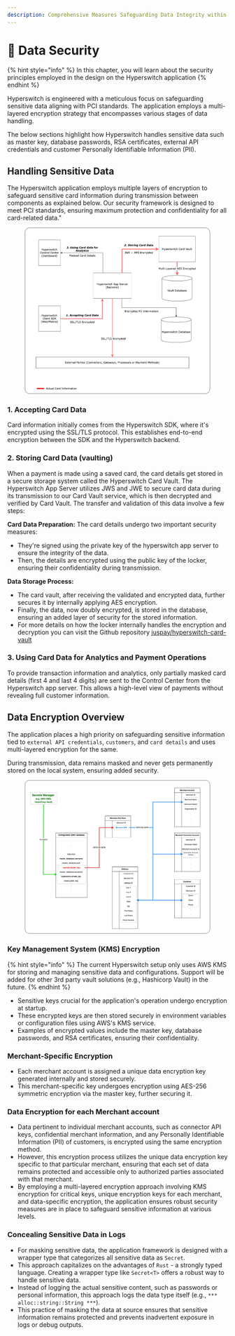 ```yaml
---
description: Comprehensive Measures Safeguarding Data Integrity within Hyperswitch
---
```


# 🔐 Data Security

{% hint style="info" %}
In this chapter, you will learn about the security principles employed in the design on the Hyperswitch application
{% endhint %}

Hyperswitch is engineered with a meticulous focus on safeguarding sensitive data aligning with PCI standards. The application employs a multi-layered encryption strategy that encompasses various stages of data handling.&#x20;

The below sections highlight how Hyperswitch handles sensitive data such as master key, database passwords, RSA certificates, external API credentials and customer Personally Identifiable Information (PII).&#x20;

## Handling Sensitive Data

The Hyperswitch application employs multiple layers of encryption to safeguard sensitive card information during transmission between components as explained below. Our security framework is designed to meet PCI standards, ensuring maximum protection and confidentiality for all card-related data."

<figure><img src="../../.gitbook/assets/system1.jpg" alt=""><figcaption></figcaption></figure>

### 1. Accepting Card Data

Card information initially comes from the Hyperswitch SDK, where it's encrypted using the SSL/TLS protocol. This establishes end-to-end encryption between the SDK and the Hyperswitch backend.

### 2. Storing Card Data (vaulting)

When a payment is made using a saved card, the card details get stored in a secure storage system called the Hyperswitch Card Vault. The Hyperswitch App Server utilizes JWS and JWE to secure card data during its transmission to our Card Vault service, which is then decrypted and verified by Card Vault. The transfer and validation of this data involve a few steps:

**Card Data Preparation:** The card details undergo two important security measures:

* They're signed using the private key of the hyperswitch app server to ensure the integrity of the data.
* Then, the details are encrypted using the public key of the locker, ensuring their confidentiality during transmission.

**Data Storage Process:**&#x20;

* The card vault, after receiving the validated and encrypted data, further secures it by internally applying AES encryption.
* Finally, the data, now doubly encrypted, is stored in the database, ensuring an added layer of security for the stored information.
* For more details on how the locker internally handles the encryption and decryption you can visit the Github repository [juspay/hyperswitch-card-vault](https://github.com/juspay/hyperswitch-card-vault/blob/main/README.md)

### 3. Using Card Data for Analytics and Payment Operations

To provide transaction information and analytics, only partially masked card details (first 4 and last 4 digits) are sent to the Control Center from the Hyperswitch app server. This allows a high-level view of payments without revealing full customer information.



## Data Encryption Overview

The application places a high priority on safeguarding sensitive information tied to `external API credentials`, `customers`, and `card details` and uses multi-layered encryption for the same.

During transmission, data remains masked and never gets permanently stored on the local system, ensuring added security.

<figure><img src="../../.gitbook/assets/system-Page-2 (2).jpg" alt=""><figcaption></figcaption></figure>

### Key Management System (KMS) Encryption

{% hint style="info" %}
The current Hyperswitch setup only uses AWS KMS for storing and managing sensitive data and configurations. Support will be added for other 3rd party vault solutions (e.g., Hashicorp Vault) in the future.
{% endhint %}

* Sensitive keys crucial for the application's operation undergo encryption at startup.
* These encrypted keys are then stored securely in environment variables or configuration files using AWS's KMS service.
* Examples of encrypted values include the master key, database passwords, and RSA certificates, ensuring their confidentiality.

### Merchant-Specific Encryption

* Each merchant account is assigned a unique data encryption key generated internally and stored securely.
* This merchant-specific key undergoes encryption using AES-256 symmetric encryption via the master key, further securing it.

### Data Encryption for each Merchant account

* Data pertinent to individual merchant accounts, such as connector API keys, confidential merchant information, and any Personally Identifiable Information (PII) of customers, is encrypted using the same encryption method.
* However, this encryption process utilizes the unique data encryption key specific to that particular merchant, ensuring that each set of data remains protected and accessible only to authorized parties associated with that merchant.
* By employing a multi-layered encryption approach involving KMS encryption for critical keys, unique encryption keys for each merchant, and data-specific encryption, the application ensures robust security measures are in place to safeguard sensitive information at various levels.

### Concealing Sensitive Data in Logs

* For masking sensitive data, the application framework is designed with a wrapper type that categorizes all sensitive data as `Secret`.&#x20;
* This approach capitalizes on the advantages of `Rust` - a strongly typed language. Creating a wrapper type like `Secret<T>` offers a robust way to handle sensitive data.&#x20;
* Instead of logging the actual sensitive content, such as passwords or personal information, this approach logs the data type itself (e.g., `*** alloc::string::String ***`).&#x20;
* This practice of masking the data at source ensures that sensitive information remains protected and prevents inadvertent exposure in logs or debug outputs.
